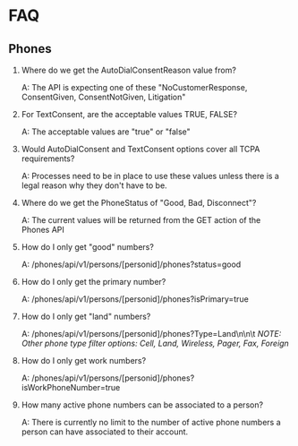 # FAQ

## Phones

1. Where do we get the AutoDialConsentReason value from?
  
    A: The API is expecting one of these "NoCustomerResponse, ConsentGiven, ConsentNotGiven, Litigation"
  
2. For TextConsent, are the acceptable values TRUE, FALSE?
  
    A: The acceptable values are "true" or "false"
  
3. Would AutoDialConsent and TextConsent options cover all TCPA requirements?
  
    A: Processes need to be in place to use these values unless there is a legal reason why they don't have to be.
  
4. Where do we get the PhoneStatus of "Good, Bad, Disconnect"?
  
    A: The current values will be returned from the GET action of the Phones API
  
5. How do I only get "good" numbers?
  
    A: /phones/api/v1/persons/[personid]/phones?status=good
  
6. How do I only get the primary number?
  
    A: /phones/api/v1/persons/[personid]/phones?isPrimary=true
  
7. How do I only get "land" numbers? 
  
    A: /phones/api/v1/persons/[personid]/phones?Type=Land\n\n\t 
  *NOTE: Other phone type filter options: Cell, Land, Wireless, Pager, Fax, Foreign*
  
8. How do I only get work numbers?
  
    A: /phones/api/v1/persons/[personid]/phones?isWorkPhoneNumber=true
  
9. How many active phone numbers can be associated to a person?
  
    A: There is currently no limit to the number of active phone numbers a person can have associated to their account.
